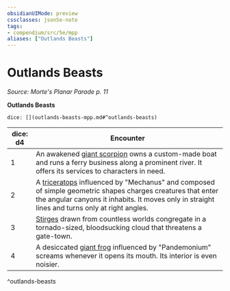 ```yaml
---
obsidianUIMode: preview
cssclasses: json5e-note
tags:
- compendium/src/5e/mpp
aliases: ["Outlands Beasts"]
---
```

# Outlands Beasts
*Source: Morte's Planar Parade p. 11* 

**Outlands Beasts**

`dice: [](outlands-beasts-mpp.md#^outlands-beasts)`

| dice: d4 | Encounter |
|----------|-----------|
| 1 | An awakened [giant scorpion](5E2014官方资源/bestiary/beast/giant-scorpion.md) owns a custom-made boat and runs a ferry business along a prominent river. It offers its services to characters in need. |
| 2 | A [triceratops](5E2014官方资源/bestiary/beast/triceratops.md) influenced by "Mechanus" and composed of simple geometric shapes charges creatures that enter the angular canyons it inhabits. It moves only in straight lines and turns only at right angles. |
| 3 | [Stirges](5E2014官方资源/bestiary/beast/stirge.md) drawn from countless worlds congregate in a tornado-sized, bloodsucking cloud that threatens a gate-town. |
| 4 | A desiccated [giant frog](5E2014官方资源/bestiary/beast/giant-frog.md) influenced by "Pandemonium" screams whenever it opens its mouth. Its interior is even noisier. |
^outlands-beasts
